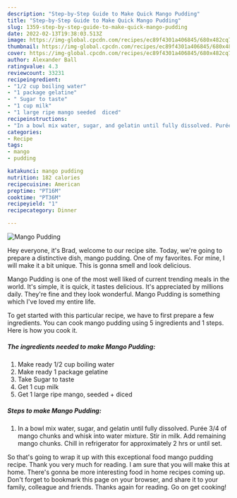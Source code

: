 ```yaml
---
description: "Step-by-Step Guide to Make Quick Mango Pudding"
title: "Step-by-Step Guide to Make Quick Mango Pudding"
slug: 1359-step-by-step-guide-to-make-quick-mango-pudding
date: 2022-02-13T19:38:03.513Z
image: https://img-global.cpcdn.com/recipes/ec89f4301a406845/680x482cq70/mango-pudding-recipe-main-photo.jpg
thumbnail: https://img-global.cpcdn.com/recipes/ec89f4301a406845/680x482cq70/mango-pudding-recipe-main-photo.jpg
cover: https://img-global.cpcdn.com/recipes/ec89f4301a406845/680x482cq70/mango-pudding-recipe-main-photo.jpg
author: Alexander Ball
ratingvalue: 4.3
reviewcount: 33231
recipeingredient:
- "1/2 cup boiling water"
- "1 package gelatine"
- " Sugar to taste"
- "1 cup milk"
- "1 large ripe mango seeded  diced"
recipeinstructions:
- "In a bowl mix water, sugar, and gelatin until fully dissolved. Purée 3/4 of mango chunks and whisk into water mixture. Stir in milk. Add remaining mango chunks. Chill in refrigerator for approximately 2 hrs or until set."
categories:
- Recipe
tags:
- mango
- pudding

katakunci: mango pudding 
nutrition: 182 calories
recipecuisine: American
preptime: "PT16M"
cooktime: "PT36M"
recipeyield: "1"
recipecategory: Dinner

---
```



![Mango Pudding](https://img-global.cpcdn.com/recipes/ec89f4301a406845/680x482cq70/mango-pudding-recipe-main-photo.jpg)

Hey everyone, it's Brad, welcome to our recipe site. Today, we're going to prepare a distinctive dish, mango pudding. One of my favorites. For mine, I will make it a bit unique. This is gonna smell and look delicious.



Mango Pudding is one of the most well liked of current trending meals in the world. It's simple, it is quick, it tastes delicious. It's appreciated by millions daily. They're fine and they look wonderful. Mango Pudding is something which I've loved my entire life.


To get started with this particular recipe, we have to first prepare a few ingredients. You can cook mango pudding using 5 ingredients and 1 steps. Here is how you cook it.

<!--inarticleads1-->

##### The ingredients needed to make Mango Pudding:

1. Make ready 1/2 cup boiling water
1. Make ready 1 package gelatine
1. Take  Sugar to taste
1. Get 1 cup milk
1. Get 1 large ripe mango, seeded + diced




<!--inarticleads2-->

##### Steps to make Mango Pudding:

1. In a bowl mix water, sugar, and gelatin until fully dissolved. Purée 3/4 of mango chunks and whisk into water mixture. Stir in milk. Add remaining mango chunks. Chill in refrigerator for approximately 2 hrs or until set.




So that's going to wrap it up with this exceptional food mango pudding recipe. Thank you very much for reading. I am sure that you will make this at home. There's gonna be more interesting food in home recipes coming up. Don't forget to bookmark this page on your browser, and share it to your family, colleague and friends. Thanks again for reading. Go on get cooking!
